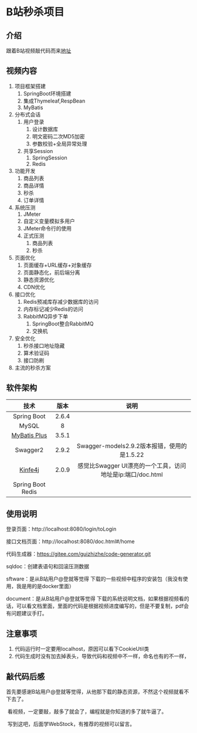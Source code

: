 # B站秒杀项目

## 介绍

跟着B站视频敲代码而来[地址](https://www.bilibili.com/video/BV1sf4y1L7KE )

## 视频内容

1. 项目框架搭建
   1. SpringBoot环境搭建
   2. 集成Thymeleaf,RespBean
   3. MyBatis
2. 分布式会话
   1. 用户登录
      1. 设计数据库
      2. 明文密码二次MD5加密
      3. 参数校验+全局异常处理
   2. 共享Session
      1. SpringSession
      2. Redis
3. 功能开发
   1. 商品列表
   2. 商品详情
   3. 秒杀
   4. 订单详情
4. 系统压测
   1. JMeter
   2. 自定义变量模拟多用户
   3. JMeter命令行的使用
   4. 正式压测
      1. 商品列表
      2. 秒杀
5. 页面优化
   1. 页面缓存+URL缓存+对象缓存
   2. 页面静态化，前后端分离
   3. 静态资源优化
   4. CDN优化
6. 接口优化
   1. Redis预减库存减少数据库的访问
   2. 内存标记减少Redis的访问
   3. RabbitMQ异步下单
      1. SpringBoot整合RabbitMQ
      2. 交换机
7. 安全优化
   1. 秒杀接口地址隐藏
   2. 算术验证码
   3. 接口防刷
8. 主流的秒杀方案

## 软件架构

|                         技术                          | 版本  |                            说明                            |
| :---------------------------------------------------: | :---: | :--------------------------------------------------------: |
|                      Spring Boot                      | 2.6.4 |                                                            |
|                         MySQL                         |   8   |                                                            |
| [MyBatis Plus](https://github.com/baomidou/generator) | 3.5.1 |                                                            |
|                       Swagger2                        | 2.9.2 |        Swagger-models2.9.2版本报错，使用的是1.5.22         |
|         [Kinfe4j](https://doc.xiaominfo.com)          | 2.0.9 | 感觉比Swagger UI漂亮的一个工具，访问地址是ip:端口/doc.html |
|                   Spring Boot Redis                   |       |                                                            |



## 使用说明

登录页面：http://localhost:8080/login/toLogin

接口文档页面：http://localhost:8080/doc.html#/home

代码生成器：https://gitee.com/guizhizhe/code-generator.git

sqldoc：创建表语句和回滚压测数据

sftware：是从B站用户@登就等觉得 下载的一些视频中程序的安装包（我没有使用，我是用的是docker里面）

document：是从B站用户@登就等觉得 下载的系统说明文档，如果根据视频看的话，可以看文档里面，里面的代码是根据视频进度编写的，但是不要复制，pdf会有问题建议手打。





## 注意事项

1. 代码运行时一定要用localhost，原因可以看下CookieUtil类
2. 代码生成时没有加去掉表头，导致代码和视频中不一样，命名也有的不一样，



## 敲代码后感

​	首先要感谢B站用户@登就等觉得，从他那下载的静态资源，不然这个视频就看不下去了。

​	看视频，一定要敲，敲多了就会了，编程就是你知道的多了就牛逼了。

​	写到这吧，后面学WebStock，有推荐的视频可以留言。
